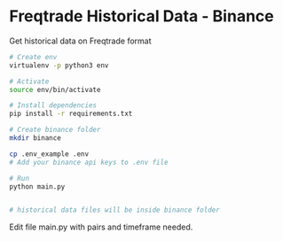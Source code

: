 # Freqtrade Historical Data - Binance

Get historical data on Freqtrade format

```bash
# Create env
virtualenv -p python3 env

# Activate
source env/bin/activate

# Install dependencies
pip install -r requirements.txt

# Create binance folder
mkdir binance

cp .env_example .env
# Add your binance api keys to .env file

# Run
python main.py


# historical data files will be inside binance folder

```

Edit file main.py with pairs and timeframe needed.